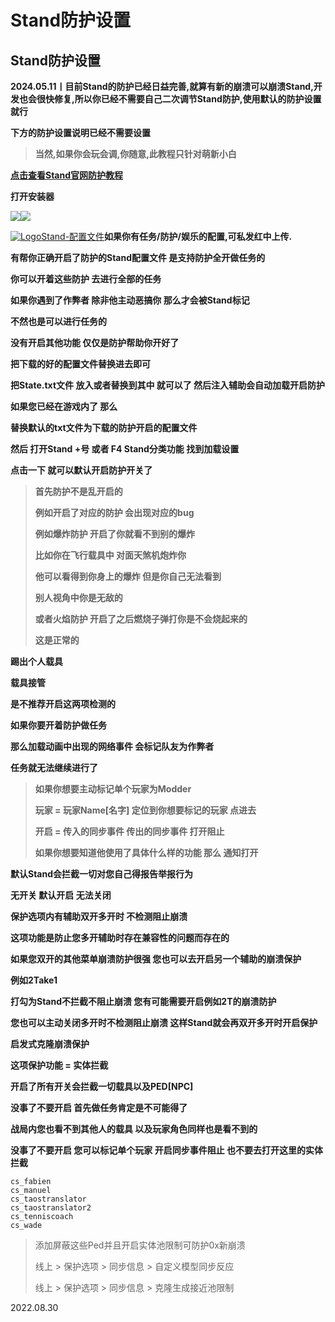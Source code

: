 # Stand防护设置

## Stand防护设置

**2024.05.11丨目前Stand的防护已经日益完善,就算有新的崩溃可以崩溃Stand,开发也会很快修复,所以你已经不需要自己二次调节Stand防护,使用默认的防护设置就行**

**下方的防护设置说明已经不需要设置**

> **当然,如果你会玩会调,你随意,此教程只针对萌新小白**

[**点击查看Stand官网防护教程**](https://stand.gg/help/protections)

**打开安装器**

![](https://docs.hzz.im/\~gitbook/image?url=https%3A%2F%2F1382592200-files.gitbook.io%2F%7E%2Ffiles%2Fv0%2Fb%2Fgitbook-x-prod.appspot.com%2Fo%2Fspaces%252F7YXEHggLzaiKwZjRSOD4%252Fuploads%252FzPCv7JoJsyBrcmuI8LVh%252Fimage.png%3Falt%3Dmedia%26token%3Da6fb3a84-2590-4cf8-a710-22c4f8359b9d\&width=768\&dpr=4\&quality=100\&sign=8356ae72\&sv=1)![](https://docs.hzz.im/\~gitbook/image?url=https%3A%2F%2F1382592200-files.gitbook.io%2F%7E%2Ffiles%2Fv0%2Fb%2Fgitbook-x-prod.appspot.com%2Fo%2Fspaces%252F7YXEHggLzaiKwZjRSOD4%252Fuploads%252F6AyyAlDsHWyDAHqn8UQI%252Fimage.png%3Falt%3Dmedia%26token%3D9c8a2670-c9f4-43ac-afb9-3b88f7b40a23\&width=768\&dpr=4\&quality=100\&sign=625661d6\&sv=1)

[![Logo](https://assets.woozooo.com/assets/favicon.ico)Stand-配置文件](https://hzmod.lanzoub.com/b02fg8zmj)**如果你有任务/防护/娱乐的配置,可私发红中上传.**

**有帮你正确开启了防护的Stand配置文件 是支持防护全开做任务的**

**你可以开着这些防护 去进行全部的任务**

**如果你遇到了作弊者 除非他主动恶搞你 那么才会被Stand标记**

**不然也是可以进行任务的**

**没有开启其他功能 仅仅是防护帮助你开好了**

**把下载的好的配置文件替换进去即可**

**把State.txt文件 放入或者替换到其中 就可以了 然后注入辅助会自动加载开启防护**

**如果您已经在游戏内了 那么**

**替换默认的txt文件为下载的防护开启的配置文件**

**然后 打开Stand +号 或者 F4 Stand分类功能 找到加载设置**

**点击一下 就可以默认开启防护开关了**

> **首先防护不是乱开启的**
>
> **例如开启了对应的防护 会出现对应的bug**
>
> **例如爆炸防护 开启了你就看不到别的爆炸**
>
> **比如你在飞行载具中 对面天煞机炮炸你**
>
> **他可以看得到你身上的爆炸 但是你自己无法看到**
>
> **别人视角中你是无敌的**
>
> **或者火焰防护 开启了之后燃烧子弹打你是不会烧起来的**
>
> **这是正常的**

**踢出个人载具**

**载具接管**

**是不推荐开启这两项检测的**

**如果你要开着防护做任务**

**那么加载动画中出现的网络事件 会标记队友为作弊者**

**任务就无法继续进行了**

> **如果你想要主动标记单个玩家为Modder**
>
> **玩家 = 玩家Name\[名字] 定位到你想要标记的玩家 点进去**
>
> **开启 = 传入的同步事件 传出的同步事件 打开阻止**
>
> **如果你想要知道他使用了具体什么样的功能 那么 通知打开**

**默认Stand会拦截一切对您自己得报告举报行为**

**无开关 默认开启 无法关闭**

**保护选项内有辅助双开多开时 不检测阻止崩溃**

**这项功能是防止您多开辅助时存在兼容性的问题而存在的**

**如果您双开的其他菜单崩溃防护很强 您也可以去开启另一个辅助的崩溃保护**

**例如2Take1**

**打勾为Stand不拦截不阻止崩溃 您有可能需要开启例如2T的崩溃防护**

**您也可以主动关闭多开时不检测阻止崩溃 这样Stand就会再双开多开时开启保护**

**启发式克隆崩溃保护**

**这项保护功能 = 实体拦截**

**开启了所有开关会拦截一切载具以及PED\[NPC]**

**没事了不要开启 首先做任务肯定是不可能得了**

**战局内您也看不到其他人的载具 以及玩家角色同样也是看不到的**

**没事了不要开启 您可以标记单个玩家 开启同步事件阻止 也不要去打开这里的实体拦截**

```
cs_fabien
cs_manuel
cs_taostranslator
cs_taostranslator2
cs_tenniscoach
cs_wade
```

> 添加屏蔽这些Ped并且开启实体池限制可防护0x新崩溃
>
> 线上 > 保护选项 > 同步信息 > 自定义模型同步反应
>
> 线上 > 保护选项 > 同步信息 > 克隆生成接近池限制

2022.08.30
